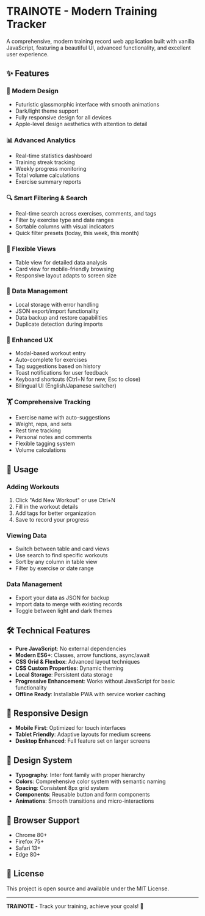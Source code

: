 # TRAINOTE - Modern Training Tracker

A comprehensive, modern training record web application built with vanilla JavaScript, featuring a beautiful UI, advanced functionality, and excellent user experience.

## ✨ Features

### 🎨 Modern Design
 - Futuristic glassmorphic interface with smooth animations
- Dark/light theme support
- Fully responsive design for all devices
- Apple-level design aesthetics with attention to detail

### 📊 Advanced Analytics
- Real-time statistics dashboard
- Training streak tracking
- Weekly progress monitoring
- Total volume calculations
- Exercise summary reports

### 🔍 Smart Filtering & Search
- Real-time search across exercises, comments, and tags
- Filter by exercise type and date ranges
- Sortable columns with visual indicators
- Quick filter presets (today, this week, this month)

### 📱 Flexible Views
- Table view for detailed data analysis
- Card view for mobile-friendly browsing
- Responsive layout adapts to screen size

### 💾 Data Management
- Local storage with error handling
- JSON export/import functionality
- Data backup and restore capabilities
- Duplicate detection during imports

### 🚀 Enhanced UX
- Modal-based workout entry
- Auto-complete for exercises
- Tag suggestions based on history
- Toast notifications for user feedback
- Keyboard shortcuts (Ctrl+N for new, Esc to close)
- Bilingual UI (English/Japanese switcher)

### 🏋️ Comprehensive Tracking
- Exercise name with auto-suggestions
- Weight, reps, and sets
- Rest time tracking
- Personal notes and comments
- Flexible tagging system
- Volume calculations

## 🎯 Usage

### Adding Workouts
1. Click "Add New Workout" or use Ctrl+N
2. Fill in the workout details
3. Add tags for better organization
4. Save to record your progress

### Viewing Data
- Switch between table and card views
- Use search to find specific workouts
- Sort by any column in table view
- Filter by exercise or date range

### Data Management
- Export your data as JSON for backup
- Import data to merge with existing records
- Toggle between light and dark themes

## 🛠️ Technical Features

- **Pure JavaScript**: No external dependencies
- **Modern ES6+**: Classes, arrow functions, async/await
- **CSS Grid & Flexbox**: Advanced layout techniques
- **CSS Custom Properties**: Dynamic theming
- **Local Storage**: Persistent data storage
- **Progressive Enhancement**: Works without JavaScript for basic functionality
- **Offline Ready**: Installable PWA with service worker caching

## 📱 Responsive Design

- **Mobile First**: Optimized for touch interfaces
- **Tablet Friendly**: Adaptive layouts for medium screens
- **Desktop Enhanced**: Full feature set on larger screens

## 🎨 Design System

- **Typography**: Inter font family with proper hierarchy
- **Colors**: Comprehensive color system with semantic naming
- **Spacing**: Consistent 8px grid system
- **Components**: Reusable button and form components
- **Animations**: Smooth transitions and micro-interactions

## 🔧 Browser Support

- Chrome 80+
- Firefox 75+
- Safari 13+
- Edge 80+

## 📄 License

This project is open source and available under the MIT License.

---

**TRAINOTE** - Track your training, achieve your goals! 💪
